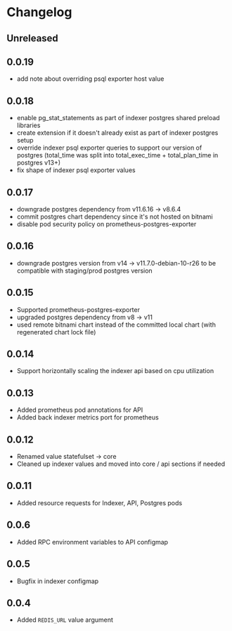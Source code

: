 # Changelog

## Unreleased

## 0.0.19

- add note about overriding psql exporter host value

## 0.0.18

- enable pg_stat_statements as part of indexer postgres shared preload libraries
- create extension if it doesn't already exist as part of indexer postgres setup
- override indexer psql exporter queries to support our version of postgres (total_time was split into total_exec_time + total_plan_time in postgres v13+)
- fix shape of indexer psql exporter values

## 0.0.17

- downgrade postgres dependency from v11.6.16 -> v8.6.4
- commit postgres chart dependency since it's not hosted on bitnami
- disable pod security policy on prometheus-postgres-exporter

## 0.0.16

- downgrade postgres version from v14 -> v11.7.0-debian-10-r26 to be compatible with staging/prod postgres version

## 0.0.15

- Supported prometheus-postgres-exporter
- upgraded postgres dependency from v8 -> v11
- used remote bitnami chart instead of the committed local chart (with regenerated chart lock file)

## 0.0.14

- Support horizontally scaling the indexer api based on cpu utilization

## 0.0.13

- Added prometheus pod annotations for API
- Added back indexer metrics port for prometheus

## 0.0.12

- Renamed value statefulset -> core
- Cleaned up indexer values and moved into core / api sections if needed

## 0.0.11

- Added resource requests for Indexer, API, Postgres pods

## 0.0.6

- Added RPC environment variables to API configmap

## 0.0.5

- Bugfix in indexer configmap

## 0.0.4

- Added `REDIS_URL` value argument
